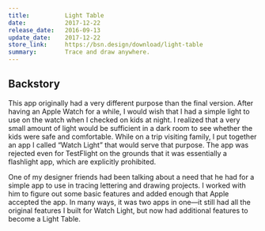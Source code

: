 ```yaml
---
title:          Light Table
date:           2017-12-22
release_date:   2016-09-13
update_date:    2017-12-22
store_link:     https://bsn.design/download/light-table
summary:        Trace and draw anywhere.
---
```


## Backstory

This app originally had a very different purpose than the final version. After having an Apple Watch for a while, I would wish that I had a simple light to use on the watch when I checked on kids at night. I realized that a very small amount of light would be sufficient in a dark room to see whether the kids were safe and comfortable. While on a trip visiting family, I put together an app I called “Watch Light” that would serve that purpose. The app was rejected even for TestFlight on the grounds that it was essentially a flashlight app, which are explicitly prohibited.

One of my designer friends had been talking about a need that he had for a simple app to use in tracing lettering and drawing projects. I worked with him to figure out some basic features and added enough that Apple accepted the app. In many ways, it was two apps in one—it still had all the original features I built for Watch Light, but now had additional features to become a Light Table.
